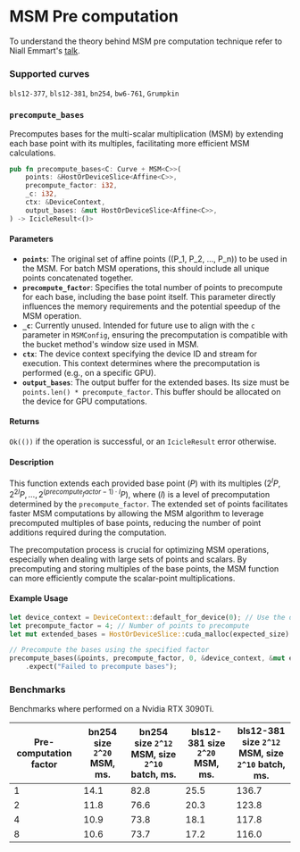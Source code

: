 # MSM Pre computation

To understand the theory behind MSM pre computation technique refer to Niall Emmart's [talk](https://youtu.be/KAWlySN7Hm8?feature=shared&t=1734).

### Supported curves

`bls12-377`, `bls12-381`, `bn254`, `bw6-761`, `Grumpkin`

### `precompute_bases`

Precomputes bases for the multi-scalar multiplication (MSM) by extending each base point with its multiples, facilitating more efficient MSM calculations.

```rust
pub fn precompute_bases<C: Curve + MSM<C>>(
    points: &HostOrDeviceSlice<Affine<C>>,
    precompute_factor: i32,
    _c: i32,
    ctx: &DeviceContext,
    output_bases: &mut HostOrDeviceSlice<Affine<C>>,
) -> IcicleResult<()>
```


#### Parameters

- **`points`**: The original set of affine points (\(P_1, P_2, ..., P_n\)) to be used in the MSM. For batch MSM operations, this should include all unique points concatenated together.
- **`precompute_factor`**: Specifies the total number of points to precompute for each base, including the base point itself. This parameter directly influences the memory requirements and the potential speedup of the MSM operation.
- **`_c`**: Currently unused. Intended for future use to align with the `c` parameter in `MSMConfig`, ensuring the precomputation is compatible with the bucket method's window size used in MSM.
- **`ctx`**: The device context specifying the device ID and stream for execution. This context determines where the precomputation is performed (e.g., on a specific GPU).
- **`output_bases`**: The output buffer for the extended bases. Its size must be `points.len() * precompute_factor`. This buffer should be allocated on the device for GPU computations.

#### Returns

`Ok(())` if the operation is successful, or an `IcicleResult` error otherwise.

#### Description

This function extends each provided base point $(P)$ with its multiples $(2^lP, 2^{2l}P, ..., 2^{(precompute_factor - 1) \cdot l}P)$, where $(l)$ is a level of precomputation determined by the `precompute_factor`. The extended set of points facilitates faster MSM computations by allowing the MSM algorithm to leverage precomputed multiples of base points, reducing the number of point additions required during the computation.

The precomputation process is crucial for optimizing MSM operations, especially when dealing with large sets of points and scalars. By precomputing and storing multiples of the base points, the MSM function can more efficiently compute the scalar-point multiplications.

#### Example Usage

```rust
let device_context = DeviceContext::default_for_device(0); // Use the default device
let precompute_factor = 4; // Number of points to precompute
let mut extended_bases = HostOrDeviceSlice::cuda_malloc(expected_size).expect("Failed to allocate memory for extended bases");

// Precompute the bases using the specified factor
precompute_bases(&points, precompute_factor, 0, &device_context, &mut extended_bases)
    .expect("Failed to precompute bases");
```

### Benchmarks

Benchmarks where performed on a Nvidia RTX 3090Ti.

| Pre-computation factor | bn254 size `2^20` MSM, ms.  | bn254 size `2^12` MSM, size `2^10` batch, ms. | bls12-381 size `2^20` MSM, ms. | bls12-381 size `2^12` MSM, size `2^10` batch, ms. |
| ------------- | ------------- | ------------- | ------------- | ------------- |
| 1  | 14.1  | 82.8  | 25.5  | 136.7  |
| 2  | 11.8  | 76.6  | 20.3  | 123.8  |
| 4  | 10.9  | 73.8  | 18.1  | 117.8  |
| 8  | 10.6  | 73.7  | 17.2  | 116.0  |
